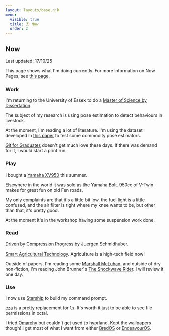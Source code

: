 ```yaml
---
layout: layouts/base.njk
menu:
  visible: true
  title: 🕐 Now
  order: 2
---
```


## Now

Last updated: <time>17/10/25</time>

This page shows what I'm doing currently. For more information on
Now Pages, see
[this page](https://nownownow.com/about).

<div class="grid-parent">

<div>

### Work

I'm returning to the University of Essex to do a
[Master of Science by Dissertation](https://www.essex.ac.uk/postgraduate/research).

The subject of my research is using pose estimation to detect behaviours
in livestock.

At the moment, I'm reading a lot of literature. I'm using the dataset developed
in [this
paper](https://www.sciencedirect.com/science/article/pii/S1537511020301707) to
test some commodity pose estimators.

[Git for Graduates](https://git-for-graduates.pages.dev/) doesn't get much love
these days. If there was demand for it, I would start a print run.

</div>

<div>

### Play

I bought a 
[Yamaha XV950](https://www.visordown.com/reviews/first-ride/first-ride-yamaha-xv950-review)
this summer.

Elsewhere in the world it was sold as the Yamaha Bolt. 950cc of V-Twin makes for
great fun on old Fen roads.

My only complaints are that it's a little bit low, the fuel light is a little
confused, and the air filter is right where my knee wants to be, but other than
that, it's pretty good.

At the moment it's in the workshop having some suspension work done.

</div>
<div>

### Read

[Driven by Compression Progress](https://arxiv.org/abs/0812.4360) by Juergen
Schmidhuber.

[Smart Agricultural
Technology](https://www.sciencedirect.com/journal/smart-agricultural-technology/vol/12/suppl/C).
Agriculture is a high-tech field now!

Outside of papers, I'm reading some [Marshall
McLuhan](https://www.amazon.co.uk/Essential-Mcluhan/dp/0465019951), and outside
of dry non-fiction, I'm reading John Brunner's [The Shockwave
Rider](https://en.wikipedia.org/wiki/The_Shockwave_Rider). I will review it one
day.

</div>
<div>

### Use

I now use [Starship](https://starship.rs) to build my command prompt.

[eza](https://eza.rocks/) is a pretty replacement for `ls`. It's worth it just to
be able to see file permissions in octal.

I tried [Omarchy](https://omarchy.org/) but couldn't get used to hyprland. Kept
the wallpapers though! I get most of what I want from either
[BredOS](https://bredos.org/) or [EndeavourOS](https://endeavouros.com/).

</div>
</div>
